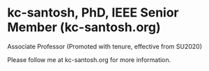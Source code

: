 # kc-santosh, PhD, IEEE Senior Member (kc-santosh.org)
Associate Professor (Promoted with tenure, effective from SU2020)

Please follow me at kc-santosh.org for more information.
